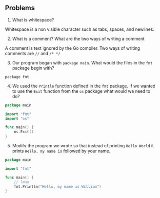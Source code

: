 ## Problems

1. What is whitespace?

Whitespace is a non visible character such as tabs, spaces, and newlines.

2. What is a comment? What are the two ways of writing a comment

A comment is text ignored by the Go compiler. Two ways of writing comments are `//` and `/* */`

3. Our program began with `package main`. What would the files in the `fmt` package begin with?

`package fmt`

4. We used the `Println` function defined in the `fmt` package. If we wanted to use the `Exit` function from the `os` package what would we need to do?

```go
package main

import "fmt"
import "os"

func main() {
    os.Exit()
}
```

5. Modify the program we wrote so that instead of printing `Hello World` it prints `Hello, my name is` followed by your name.

```go
package main

import "fmt"

func main() {
    // lmao
    fmt.Println("Hello, my name is William")
}
```


